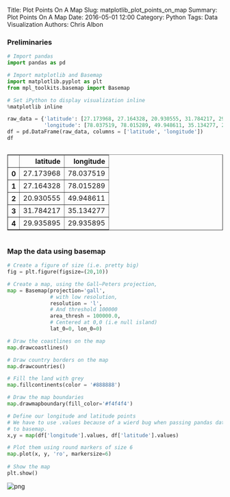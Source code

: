 Title: Plot Points On A Map
Slug: matplotlib_plot_points_on_map
Summary: Plot Points On A Map
Date: 2016-05-01 12:00
Category: Python
Tags: Data Visualization
Authors: Chris Albon



### Preliminaries


```python
# Import pandas
import pandas as pd

# Import matplotlib and Basemap
import matplotlib.pyplot as plt
from mpl_toolkits.basemap import Basemap

# Set iPython to display visualization inline
%matplotlib inline
```


```python
raw_data = {'latitude': [27.173968, 27.164328, 20.930555, 31.784217, 29.935895],
            'longitude': [78.037519, 78.015289, 49.948611, 35.134277, 29.935895]}
df = pd.DataFrame(raw_data, columns = ['latitude', 'longitude'])
df
```




<div style="max-height:1000px;max-width:1500px;overflow:auto;">
<table border="1" class="dataframe">
  <thead>
    <tr style="text-align: right;">
      <th></th>
      <th>latitude</th>
      <th>longitude</th>
    </tr>
  </thead>
  <tbody>
    <tr>
      <th>0</th>
      <td> 27.173968</td>
      <td> 78.037519</td>
    </tr>
    <tr>
      <th>1</th>
      <td> 27.164328</td>
      <td> 78.015289</td>
    </tr>
    <tr>
      <th>2</th>
      <td> 20.930555</td>
      <td> 49.948611</td>
    </tr>
    <tr>
      <th>3</th>
      <td> 31.784217</td>
      <td> 35.134277</td>
    </tr>
    <tr>
      <th>4</th>
      <td> 29.935895</td>
      <td> 29.935895</td>
    </tr>
  </tbody>
</table>
</div>



### Map the data using basemap


```python
# Create a figure of size (i.e. pretty big)
fig = plt.figure(figsize=(20,10))

# Create a map, using the Gall–Peters projection, 
map = Basemap(projection='gall', 
              # with low resolution,
              resolution = 'l', 
              # And threshold 100000
              area_thresh = 100000.0,
              # Centered at 0,0 (i.e null island)
              lat_0=0, lon_0=0)

# Draw the coastlines on the map
map.drawcoastlines()

# Draw country borders on the map
map.drawcountries()

# Fill the land with grey
map.fillcontinents(color = '#888888')

# Draw the map boundaries
map.drawmapboundary(fill_color='#f4f4f4')

# Define our longitude and latitude points
# We have to use .values because of a wierd bug when passing pandas data
# to basemap.
x,y = map(df['longitude'].values, df['latitude'].values)

# Plot them using round markers of size 6
map.plot(x, y, 'ro', markersize=6)
 
# Show the map
plt.show()
```


![png]({filename}/images/matplotlib_plot_points_on_map/output_5_0.png)

